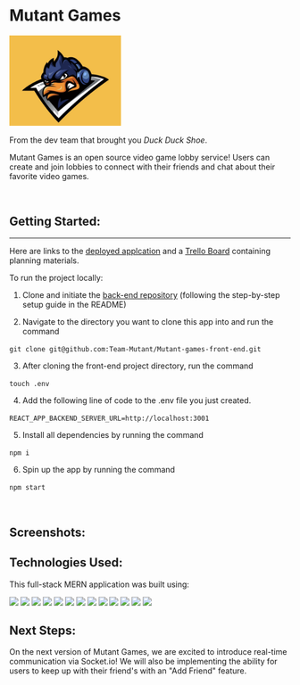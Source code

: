 # Mutant Games

<img src="./public/Mutant-Games-Logo.jpg" style="max-width: 200px"/>

From the dev team that brought you *Duck Duck Shoe*.

Mutant Games is an open source video game lobby service! Users can create and join lobbies to connect with their friends and chat about their favorite video games.

<br>

## Getting Started:
<hr>

Here are links to the [deployed applcation](https://www.example.com) and a [Trello Board](https://trello.com/b/K7ydDNPv/tmnt) containing planning materials.



To run the project locally:

1. Clone and initiate the [back-end repository](https://github.com/Team-Mutant/Mutant-games-back-end) (following the step-by-step setup guide in the README)

2. Navigate to the directory you want to clone this app into and run the command 

 `git clone git@github.com:Team-Mutant/Mutant-games-front-end.git`

3. After cloning the front-end project directory, run the command 

`touch .env`

4. Add the following line of code to the .env file you just created.

`REACT_APP_BACKEND_SERVER_URL=http://localhost:3001`

5. Install all dependencies by running the command 

`npm i`

6. Spin up the app by running the command 

`npm start`

<br>

## Screenshots:

## Technologies Used:

This full-stack MERN application was built using:

<img src="https://img.shields.io/badge/MongoDB-4EA94B?style=for-the-badge&logo=mongodb&logoColor=white"/>
 <img src="	https://img.shields.io/badge/Express.js-000000?style=for-the-badge&logo=express&logoColor=white"/>
 <img src="https://img.shields.io/badge/React-20232A?style=for-the-badge&logo=react&logoColor=61DAFB"/>
 <img src="https://img.shields.io/badge/Node.js-339933?style=for-the-badge&logo=nodedotjs&logoColor=white"/>
 <img src="https://img.shields.io/badge/Heroku-430098?style=for-the-badge&logo=heroku&logoColor=white" />
 <img src="https://img.shields.io/badge/CSS3-1572B6?style=for-the-badge&logo=css3&logoColor=white"/>
 <img src="	https://img.shields.io/badge/JavaScript-323330?style=for-the-badge&logo=javascript&logoColor=F7DF1E"/>
 <img src="https://img.shields.io/badge/GitHub-100000?style=for-the-badge&logo=github&logoColor=white"/>
 <img src="https://img.shields.io/badge/GIT-E44C30?style=for-the-badge&logo=git&logoColor=white"/>
 <img src="https://img.shields.io/badge/Bootstrap-563D7C?style=for-the-badge&logo=bootstrap&logoColor=white"/>
 <img src="https://img.shields.io/badge/Font_Awesome-339AF0?style=for-the-badge&logo=fontawesome&logoColor=white"/>
 <img src="https://img.shields.io/badge/JWT-000000?style=for-the-badge&logo=JSON%20web%20tokens&logoColor=white"/>
 <img src="https://img.shields.io/badge/npm-CB3837?style=for-the-badge&logo=npm&logoColor=white"/>

<br>

## Next Steps:

On the next version of Mutant Games, we are excited to introduce real-time communication via Socket.io!  We will also be implementing the ability for users to keep up with their friend's with an "Add Friend" feature.